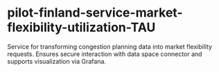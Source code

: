 # pilot-finland-service-market-flexibility-utilization-TAU
Service for transforming congestion planning data into market flexibility requests. Ensures secure interaction with data space connector and supports visualization via Grafana.
